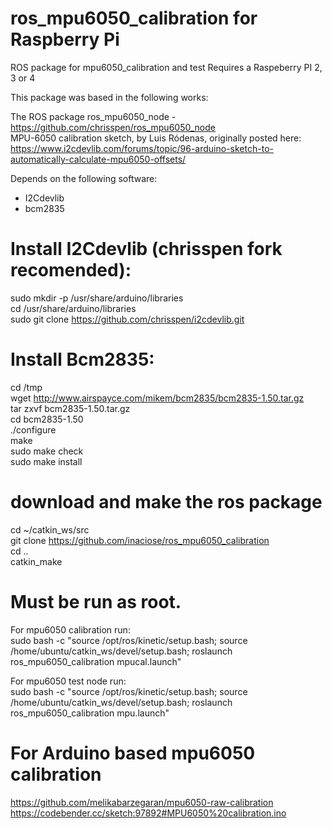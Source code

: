 # ros_mpu6050_calibration for Raspberry Pi
ROS package for mpu6050_calibration and test
Requires a Raspeberry PI 2, 3 or 4

This package was based in the following works:

The ROS package ros_mpu6050_node - https://github.com/chrisspen/ros_mpu6050_node  
MPU-6050 calibration sketch, by Luis Ródenas, originally posted here: https://www.i2cdevlib.com/forums/topic/96-arduino-sketch-to-automatically-calculate-mpu6050-offsets/  

Depends on the following software:
- I2Cdevlib
- bcm2835

# Install I2Cdevlib (chrisspen fork recomended):

sudo mkdir -p /usr/share/arduino/libraries  
cd /usr/share/arduino/libraries  
sudo git clone https://github.com/chrisspen/i2cdevlib.git  

# Install Bcm2835:

cd /tmp  
wget http://www.airspayce.com/mikem/bcm2835/bcm2835-1.50.tar.gz  
tar zxvf bcm2835-1.50.tar.gz  
cd bcm2835-1.50  
./configure  
make  
sudo make check  
sudo make install  

# download and make the ros package

cd ~/catkin_ws/src  
git clone https://github.com/inaciose/ros_mpu6050_calibration  
cd ..  
catkin_make  


# Must be run as root.

For mpu6050 calibration run:  
sudo bash -c "source /opt/ros/kinetic/setup.bash; source /home/ubuntu/catkin_ws/devel/setup.bash; roslaunch ros_mpu6050_calibration mpucal.launch"  

For mpu6050 test node run:  
sudo bash -c "source /opt/ros/kinetic/setup.bash; source /home/ubuntu/catkin_ws/devel/setup.bash; roslaunch ros_mpu6050_calibration mpu.launch"  

# For Arduino based mpu6050 calibration

https://github.com/melikabarzegaran/mpu6050-raw-calibration  
https://codebender.cc/sketch:97892#MPU6050%20calibration.ino  


